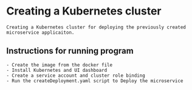 # Creating a Kubernetes cluster
    Creating a Kubernetes cluster for deploying the previously created microservice applicaiton.

 ## Instructions for running program
    - Create the image from the docker file
    - Install Kubernetes and UI dashboard
    - Create a service account and cluster role binding
    - Run the createDeployment.yaml script to Deploy the microservice 


